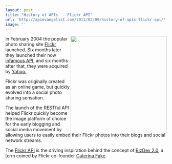 ```yaml
---
layout: post
title: "History of APIs  - Flickr API"
url: 'http://apievangelist.com/2011/02/09/history-of-apis-flickr-api/'
image: ''
---
```


[<img class="c1" src="http://kinlane-productions.s3.amazonaws.com/flickr/flickr-beta.png" alt="" width="300" align="right" />][1]In February 2004 the popular photo sharing site [Flickr][1] launched. Six months later they launched their now [infamous API][2], and six months after that, they were acquired by [Yahoo.][3]

Flickr was originally created as an online game, but quickly evolved into a social photo sharing sensation.

The launch of the RESTful API helped Flickr quickly become the image platform of choice for the early blogging and social media movement by allowing users to easily embed their Flickr photos into their blogs and social network streams.

The [Flickr API][2] is the driving inspiration behind the concept of [BizDev 2.0][4], a term coined by Flickr co-founder [Caterina Fake][5].

   [1]: http://www.flickr.com
   [2]: http://www.flickr.com/services/api/
   [3]: http://www.yahoo.com (Yahoo!)
   [4]: http://blog.apievangelist.com/2010/10/07/biz-dev-2-0/
   [5]: http://caterina.net/
